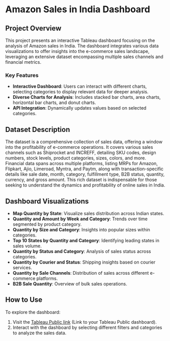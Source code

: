 # Amazon Sales in India Dashboard

## Project Overview

This project presents an interactive Tableau dashboard focusing on the analysis of Amazon sales in India. The dashboard integrates various data visualizations to offer insights into the e-commerce sales landscape, leveraging an extensive dataset encompassing multiple sales channels and financial metrics. 

### Key Features

- **Interactive Dashboard**: Users can interact with different charts, selecting categories to display relevant data for deeper analysis.
- **Diverse Charts for Analysis**: Includes stacked bar charts, area charts, horizontal bar charts, and donut charts.
- **API Integration**: Dynamically updates values based on selected categories.

## Dataset Description

The dataset is a comprehensive collection of sales data, offering a window into the profitability of e-commerce operations. It covers various sales channels such as Shiprocket and INCREFF, detailing SKU codes, design numbers, stock levels, product categories, sizes, colors, and more. Financial data spans across multiple platforms, listing MRPs for Amazon, Flipkart, Ajio, Limeroad, Myntra, and Paytm, along with transaction-specific details like sale date, month, category, fulfillment type, B2B status, quantity, currency, and gross amount. This rich dataset is indispensable for those seeking to understand the dynamics and profitability of online sales in India.

## Dashboard Visualizations

- **Map Quantity by State**: Visualize sales distribution across Indian states.
- **Quantity and Amount by Week and Category**: Trends over time segmented by product category.
- **Quantity by Size and Category**: Insights into popular sizes within categories.
- **Top 10 States by Quantity and Category**: Identifying leading states in sales volume.
- **Quantity by Status and Category**: Analysis of sales status across categories.
- **Quantity by Courier and Status**: Shipping insights based on courier services.
- **Quantity by Sale Channels**: Distribution of sales across different e-commerce platforms.
- **B2B Sale Quantity**: Overview of bulk sales operations.

## How to Use

To explore the dashboard:
1. Visit the [Tableau Public link](#) (Link to your Tableau Public dashboard).
2. Interact with the dashboard by selecting different filters and categories to analyze the sales data.

